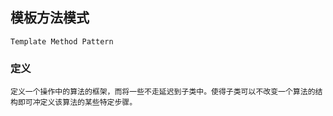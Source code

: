 ## 模板方法模式
	Template Method Pattern

### 定义
	定义一个操作中的算法的框架，而将一些不走延迟到子类中。使得子类可以不改变一个算法的结构即可冲定义该算法的某些特定步骤。
